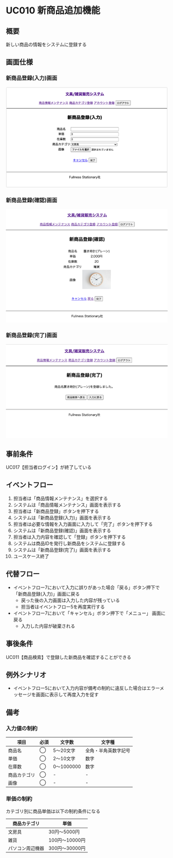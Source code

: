 # UC010 新商品追加機能

## 概要

新しい商品の情報をシステムに登録する

## 画面仕様

### 新商品登録(入力)画面

![](img/uc010-product-add-input.png)

### 新商品登録(確認)画面

![](img/uc010-product-add-confirm.png)

### 新商品登録(完了)画面

![](img/uc010-product-add-complete.png)

## 事前条件

UC017【担当者ログイン】が終了している

## イベントフロー

1. 担当者は「商品情報メンテナンス」を選択する
2. システムは「商品情報メンテナンス」画面を表示する
3. 担当者は「新商品登録」ボタンを押下する
4. システムは「新商品登録(入力)」画面を表示する
5. 担当者は必要な情報を入力画面に入力して「完了」ボタンを押下する
6. システムは「新商品登録(確認)」画面を表示する
7. 担当者は入力内容を確認して「登録」ボタンを押下する
8. システムは商品IDを発行し新商品をシステムに登録する
9. システムは「新商品登録(完了)」画面を表示する
10. ユースケース終了

## 代替フロー

- イベントフロー7において入力に誤りがあった場合「戻る」ボタン押下で「新商品登録(入力)」画面に戻る
  - 戻った後の入力画面は入力した内容が残っている
  - 担当者はイベントフロー5を再度実行する
- イベントフロー7において「キャンセル」ボタン押下で「メニュー」 画面に戻る
  - 入力した内容が破棄される

## 事後条件

UC011【商品検索】で登録した新商品を確認することができる

## 例外シナリオ

- イベントフロー5において入力内容が備考の制約に違反した場合はエラーメッセージを画面に表示して再度入力を促す

## 備考

### 入力値の制約

項目|必須|文字数|文字種
---|---|---|---
商品名|◯|5〜20文字|全角・半角英数字記号
単価|◯|2〜10文字|数字
在庫数|◯|0〜1000000|数字 
商品カテゴリ|◯|-|-
画像|◯|-|-

### 単価の制約

カテゴリ別に商品単価は以下の制約条件になる

商品カテゴリ|単価
---|---
文房具|30円〜5000円
雑貨|100円〜10000円
パソコン周辺機器|300円〜30000円

